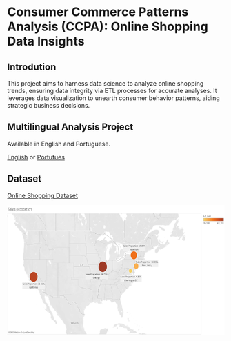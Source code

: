 # Consumer Commerce Patterns Analysis (CCPA): Online Shopping Data Insights
## Introdution
This project aims to harness data science to analyze online shopping trends, ensuring data integrity via ETL processes for accurate analyses. It leverages data visualization to unearth consumer behavior patterns, aiding strategic business decisions.
## Multilingual Analysis Project
Available in English and Portuguese.

<a href="https://github.com/leticia-chen/MVP-Data-Analysis-and-Best-Practices/blob/main/Online_Shopping_english.ipynb">English</a> or <a href="https://github.com/leticia-chen/MVP-Data-Analysis-and-Best-Practices/blob/main/Online_Shopping_portugues.ipynb">Portutues</a>
## Dataset
<a href="https://github.com/leticia-chen/Datasets/blob/main/Online_Shopping_Dataset.csv">Online Shopping Dataset

<img src="https://github.com/leticia-chen/MVP-Data-Analysis-and-Best-Practices/blob/main/Sheet%201-4.png" height = "300"> 
